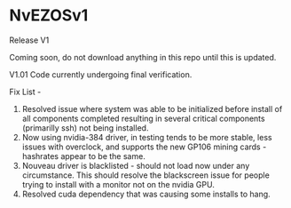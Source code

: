 # NvEZOSv1
Release V1

Coming soon, do not download anything in this repo until this is updated.

V1.01 Code currently undergoing final verification.

Fix List -
1) Resolved issue where system was able to be initialized before install of all components completed resulting in several critical components (primarilly ssh) not being installed.
2) Now using nvidia-384 driver, in testing tends to be more stable, less issues with overclock, and supports the new GP106 mining cards - hashrates appear to be the same.
3) Nouveau driver is blacklisted - should not load now under any circumstance. This should resolve the blackscreen issue for people trying to install with a monitor not on the nvidia GPU.
4) Resolved cuda dependency that was causing some installs to hang.
